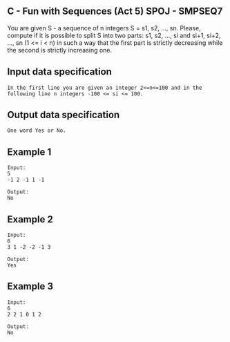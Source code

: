 ## C - Fun with Sequences (Act 5) SPOJ - SMPSEQ7 ##

You are given S - a sequence of n integers S = s1, s2, ..., sn. Please, compute if it is possible to split S into two parts: s1, s2, ..., si and si+1, si+2, ..., sn (1 <= i < n) in such a way that the first part is strictly decreasing while the second is strictly increasing one.

## Input data specification ##

    In the first line you are given an integer 2<=n<=100 and in the following line n integers -100 <= si <= 100.



## Output data specification ##

    One word Yes or No.



## Example 1 ##

    Input:
    5 
    -1 2 -1 1 -1 

    Output:
    No



## Example 2 ##

    Input:
    6 
    3 1 -2 -2 -1 3 

    Output:
    Yes



## Example 3 ##

    Input:
    6 
    2 2 1 0 1 2
    
    Output:
    No